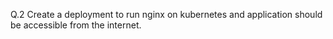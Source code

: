 Q.2 Create a deployment to run nginx on kubernetes and application should be accessible from the internet.